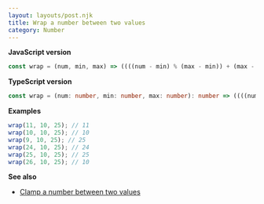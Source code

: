 ```yaml
---
layout: layouts/post.njk
title: Wrap a number between two values
category: Number
---
```


**JavaScript version**

```js
const wrap = (num, min, max) => ((((num - min) % (max - min)) + (max - min)) % (max - min)) + min;
```

**TypeScript version**

```ts
const wrap = (num: number, min: number, max: number): number => ((((num - min) % (max - min)) + (max - min)) % (max - min)) + min;
```

**Examples**

```js
wrap(11, 10, 25); // 11
wrap(10, 10, 25); // 10
wrap(9, 10, 25); // 25
wrap(24, 10, 25); // 24
wrap(25, 10, 25); // 25
wrap(26, 10, 25); // 10
```

**See also**

-   [Clamp a number between two values](/number/clamp-a-number-between-two-values)
